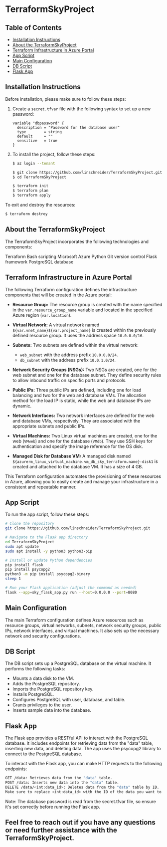 # TerraformSkyProject

## Table of Contents
- [Installation Instructions](#installation-instructions)
- [About the TerraformSkyProject](#about-the-terraformskyproject)
- [Terraform Infrastructure in Azure Portal](#terraform-infrastructure-in-azure-portal)
- [App Script](#app-script)
- [Main Configuration](#main-configuration)
- [DB Script](#db-script)
- [Flask App](#flask-app)

## Installation Instructions

Before installation, please make sure to follow these steps:

1. Create a `secret.tfvar` file with the following syntax to set up a new password:

    ```hcl
    variable "dbpassword" {
      description = "Password for the database user"
      type        = string
      default     = ""
      sensitive   = true
    }
    ```

2. To install the project, follow these steps:

   ```bash
   $ az login --tenant

   $ git clone https://github.com/linschneider/TerraformSkyProject.git
   $ cd TerraformSkyProject

   $ terraform init
   $ terraform plan
   $ terraform apply
To exit and destroy the resources:

```bash
$ terraform destroy
```
## About the TerraformSkyProject
The TerraformSkyProject incorporates the following technologies and components:

Terraform
Bash scripting
Microsoft Azure
Python
Git version control
Flask framework
PostgreSQL database


## Terraform Infrastructure in Azure Portal

The following Terraform configuration defines the infrastructure components that will be created in the Azure portal:

- **Resource Group:** The resource group is created with the name specified in the `var.resource_group_name` variable and located in the specified Azure region (`var.location`).

- **Virtual Network:** A virtual network named `${var.vnet_name}${var.project_name}` is created within the previously defined resource group. It uses the address space `10.0.0.0/16`.

- **Subnets:** Two subnets are defined within the virtual network:
  - `web_subnet` with the address prefix `10.0.0.0/24`.
  - `db_subnet` with the address prefix `10.0.1.0/24`.

- **Network Security Groups (NSGs):** Two NSGs are created, one for the web subnet and one for the database subnet. They define security rules to allow inbound traffic on specific ports and protocols.

- **Public IPs:** Three public IPs are defined, including one for load balancing and two for the web and database VMs. The allocation method for the load IP is static, while the web and database IPs are dynamic.

- **Network Interfaces:** Two network interfaces are defined for the web and database VMs, respectively. They are associated with the appropriate subnets and public IPs.

- **Virtual Machines:** Two Linux virtual machines are created, one for the web (`VMweb`) and one for the database (`VMdb`). They use SSH keys for authentication and specify the image reference for the OS disk.

- **Managed Disk for Database VM:** A managed disk named `${azurerm_linux_virtual_machine.vm_db_sky_terraform.name}-disk1` is created and attached to the database VM. It has a size of 4 GB.

This Terraform configuration automates the provisioning of these resources in Azure, allowing you to easily create and manage your infrastructure in a consistent and repeatable manner.


## App Script
To run the app script, follow these steps:

```bash
# Clone the repository
git clone https://github.com/linschneider/TerraformSkyProject.git

# Navigate to the Flask app directory
cd TerraformSkyProject
sudo apt update
sudo apt install -y python3 python3-pip

# Install or update Python dependencies
pip install flask
pip install psycopg2
python3 -m pip install psycopg2-binary
sleep 1

# Run your Flask application (adjust the command as needed)
flask --app=sky_flask_app.py run --host=0.0.0.0 --port=8080
```

## Main Configuration
The main Terraform configuration defines Azure resources such as resource groups, virtual networks, subnets, network security groups, public IPs, network interfaces, and virtual machines. It also sets up the necessary network and security configurations.

## DB Script
The DB script sets up a PostgreSQL database on the virtual machine. It performs the following tasks:

- Mounts a data disk to the VM.
- Adds the PostgreSQL repository.
- Imports the PostgreSQL repository key.
- Installs PostgreSQL.
- Configures PostgreSQL with user, database, and table.
- Grants privileges to the user.
- Inserts sample data into the database.

## Flask App
The Flask app provides a RESTful API to interact with the PostgreSQL database. It includes endpoints for retrieving data from the "data" table, inserting new data, and deleting data. The app uses the psycopg2 library to connect to the PostgreSQL database.

To interact with the Flask app, you can make HTTP requests to the following endpoints:
```bash
GET /data: Retrieves data from the "data" table.
POST /data: Inserts new data into the "data" table.
DELETE /data/<int:data_id>: Deletes data from the "data" table by ID.
Make sure to replace <int:data_id> with the ID of the data you want to delete when using the DELETE endpoint.
```
Note: The database password is read from the secret.tfvar file, so ensure it's set correctly before running the Flask app.

## Feel free to reach out if you have any questions or need further assistance with the TerraformSkyProject.
